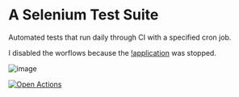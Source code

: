 # A Selenium Test Suite
Automated tests that run daily through CI with a specified cron job.

I disabled the worflows because the [!application](http://softuni-qa-loadbalancer-2137572849.eu-north-1.elb.amazonaws.com/number-calculator/) was stopped.

![image](https://github.com/user-attachments/assets/536a5de3-b441-44dc-a480-423d15ff11b3)


 [![Open Actions](https://img.shields.io/badge/Open-Actions-brightgreen?style=for-the-badge)](https://github.com/nKashev/SeleniumWebNumberCalculatorTests/actions)
